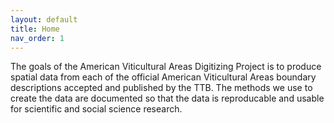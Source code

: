 ```yaml
---
layout: default
title: Home
nav_order: 1
---
```


The goals of the American Viticultural Areas Digitizing Project is to produce spatial data from each of the official American Viticultural Areas boundary descriptions accepted and published by the TTB.  The methods we use to create the data are documented so that the data is reproducable and usable for scientific and social science research.